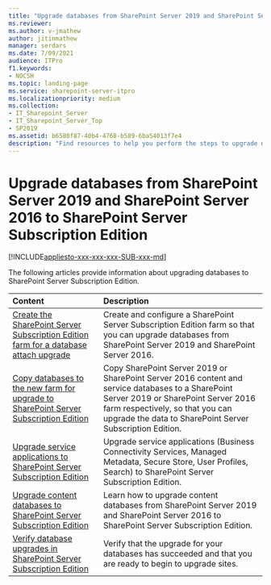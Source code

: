 ```yaml
---
title: "Upgrade databases from SharePoint Server 2019 and SharePoint Server 2016 to SharePoint Server Subscription Edition"
ms.reviewer: 
ms.author: v-jmathew
author: jitinmathew
manager: serdars
ms.date: 7/09/2021
audience: ITPro
f1.keywords:
- NOCSH
ms.topic: landing-page
ms.service: sharepoint-server-itpro
ms.localizationpriority: medium
ms.collection:
- IT_Sharepoint_Server
- IT_Sharepoint_Server_Top
- SP2019
ms.assetid: b6580f87-40b4-4768-b589-6ba54013f7e4
description: "Find resources to help you perform the steps to upgrade databases from SharePoint Server 2019 to SharePoint Server Subscription Edition."
---
```


# Upgrade databases from SharePoint Server 2019 and SharePoint Server 2016 to SharePoint Server Subscription Edition

[!INCLUDE[appliesto-xxx-xxx-xxx-SUB-xxx-md](../includes/appliesto-xxx-xxx-xxx-SUB-xxx-md.md)]

The following articles provide information about upgrading databases to SharePoint Server Subscription Edition.

|**Content**|**Description**|
|:-----|:-----|
|[Create the SharePoint Server Subscription Edition farm for a database attach upgrade](create-the-sharepoint-server-subscription-edition-farm-for-a-database-attach-upgrade.md) <br/> |Create and configure a SharePoint Server Subscription Edition farm so that you can upgrade databases from SharePoint Server 2019 and SharePoint Server 2016.  <br/> |
|[Copy databases to the new farm for upgrade to SharePoint Server Subscription Edition](copy-databases-to-the-new-farm-for-upgrade-to-sharepoint-server-subscription-edition.md) <br/> |Copy SharePoint Server 2019 or SharePoint Server 2016 content and service databases to a SharePoint Server 2019 or SharePoint Server 2016 farm respectively, so that you can upgrade the data to SharePoint Server Subscription Edition.  <br/> |
|[Upgrade service applications to SharePoint Server Subscription Edition](upgrade-service-applications-to-sharepoint-server-subscription-edition.md) <br/> |Upgrade service applications (Business Connectivity Services, Managed Metadata, Secure Store, User Profiles, Search) to SharePoint Server Subscription Edition.  <br/> |
|[Upgrade content databases to SharePoint Server Subscription Edition](upgrade-content-databases-subscription-edition.md) <br/> |Learn how to upgrade content databases from SharePoint Server 2019 and SharePoint Server 2016 to SharePoint Server Subscription Edition.  <br/> |
|[Verify database upgrades in SharePoint Server Subscription Edition](verify-upgrade-for-databases-subscription-edition.md) <br/> |Verify that the upgrade for your databases has succeeded and that you are ready to begin to upgrade sites.  <br/> |

